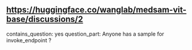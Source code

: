 ## https://huggingface.co/wanglab/medsam-vit-base/discussions/2

contains_question: yes
question_part: Anyone has a sample for invoke_endpoint ?